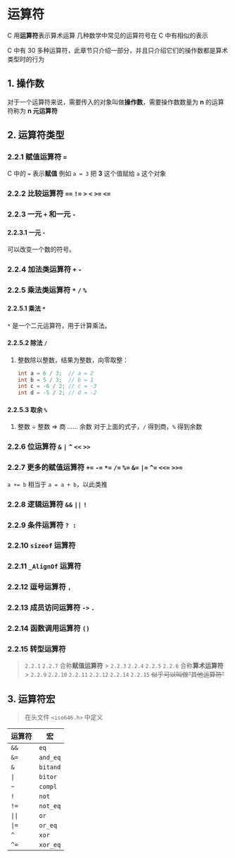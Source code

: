 # 运算符

C 用**运算符**表示算术运算
几种数学中常见的运算符号在 C 中有相似的表示

C 中有 30 多种运算符，此章节只介绍一部分，并且只介绍它们的操作数都是算术类型时的行为

## 1. 操作数

对于一个运算符来说，需要传入的对象叫做**操作数**，需要操作数数量为 **n** 的运算符称为 **n 元运算符**

## 2. 运算符类型

### 2.2.1 赋值运算符 `=`

C 中的 `=` 表示**赋值**
例如 `a = 3` 把 **3** 这个值赋给 `a` 这个对象

### 2.2.2 比较运算符 `==` `!=` `>` `<` `>=` `<=`

### 2.2.3 一元 `+` 和一元 `-`

#### 2.2.3.1 一元 `-`

可以改变一个数的符号。

### 2.2.4 加法类运算符 `+` `-`

### 2.2.5 乘法类运算符 `*` `/` `%`

#### 2.2.5.1 乘法 `*`

`*` 是一个二元运算符，用于计算乘法。

#### 2.2.5.2 除法 `/`

1. 整数除以整数，结果为整数，向零取整：

   ```c
   int a = 6 / 3;  // a = 2
   int b = 5 / 3;  // b = 1
   int c = -6 / 2; // c = -3
   int d = -5 / 2; // d = -2
   ```

#### 2.2.5.3 取余 `%`

1. 整数 ÷ 整数 => 商 …… 余数
   对于上面的式子，`/` 得到商，`%` 得到余数

### 2.2.6 位运算符 `&` `|` `^` `<<` `>>`

### 2.2.7 更多的赋值运算符 `+=` `-=` `*=` `/=` `%=` `&=` `|=` `^=` `<<=` `>>=`

`a += b` 相当于 `a = a + b`，以此类推

### 2.2.8 逻辑运算符 `&&` `||` `!`

### 2.2.9 条件运算符 `? :`

### 2.2.10 `sizeof` 运算符

### 2.2.11 `_AlignOf` 运算符

### 2.2.12 逗号运算符 `,`

### 2.2.13 成员访问运算符 `->` `.`

### 2.2.14 函数调用运算符 `()`

### 2.2.15 转型运算符

> `2.2.1` `2.2.7` 合称**赋值运算符** > `2.2.3` `2.2.4` `2.2.5` `2.2.6` 合称**算术运算符** > `2.2.9` `2.2.10` `2.2.11` `2.2.12` `2.2.14` `2.2.15` ~~似乎可以叫做“其他运算符”~~

## 3. 运算符宏

> 在头文件 `<iso646.h>` 中定义

| 运算符 | 宏       |
| ------ | -------- |
| `&&`   | `eq`     |
| `&=`   | `and_eq` |
| `&`    | `bitand` |
| `\|`   | `bitor`  |
| `~`    | `compl`  |
| `!`    | `not`    |
| `!=`   | `not_eq` |
| `\|\|` | `or`     |
| `\|=`  | `or_eq`  |
| `^`    | `xor`    |
| `^=`   | `xor_eq` |
